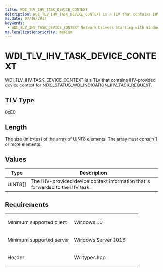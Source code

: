 ```yaml
---
title: WDI_TLV_IHV_TASK_DEVICE_CONTEXT
description: WDI_TLV_IHV_TASK_DEVICE_CONTEXT is a TLV that contains IHV-provided device context for NDIS_STATUS_WDI_INDICATION_IHV_TASK_REQUEST.
ms.date: 07/18/2017
keywords:
 - WDI_TLV_IHV_TASK_DEVICE_CONTEXT Network Drivers Starting with Windows Vista
ms.localizationpriority: medium
---
```


# WDI\_TLV\_IHV\_TASK\_DEVICE\_CONTEXT


WDI\_TLV\_IHV\_TASK\_DEVICE\_CONTEXT is a TLV that contains IHV-provided device context for [NDIS\_STATUS\_WDI\_INDICATION\_IHV\_TASK\_REQUEST](./ndis-status-wdi-indication-ihv-task-request.md).

## TLV Type


0xE0

## Length


The size (in bytes) of the array of UINT8 elements. The array must contain 1 or more elements.

## Values


| Type      | Description                                                                    |
|-----------|--------------------------------------------------------------------------------|
| UINT8\[\] | The IHV-provided device context information that is forwarded to the IHV task. |

 

## Requirements

<table>
<colgroup>
<col width="50%" />
<col width="50%" />
</colgroup>
<tbody>
<tr class="odd">
<td><p>Minimum supported client</p></td>
<td><p>Windows 10</p></td>
</tr>
<tr class="even">
<td><p>Minimum supported server</p></td>
<td><p>Windows Server 2016</p></td>
</tr>
<tr class="odd">
<td><p>Header</p></td>
<td>Wditypes.hpp</td>
</tr>
</tbody>
</table>

 

